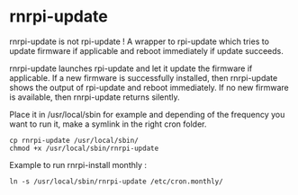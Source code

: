 # rnrpi-update
rnrpi-update is not rpi-update ! A wrapper to rpi-update which tries to update firmware if applicable and reboot immediately if update succeeds.

rnrpi-update launches rpi-update and let it update the firmware if applicable. If a new firmware is successfully installed, then rnrpi-update shows the output of rpi-update and reboot immediately. If no new firmware is available, then rnrpi-update returns silently.

Place it in /usr/local/sbin for example and depending of the frequency you want to run it, make a symlink in the right cron folder.

```shell
cp rnrpi-update /usr/local/sbin/
chmod +x /usr/local/sbin/rnrpi-update
```


Example to run rnrpi-install monthly :

`ln -s /usr/local/sbin/rnrpi-update /etc/cron.monthly/`
